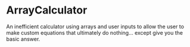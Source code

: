 ArrayCalculator
===============

An inefficient calculator using arrays and user inputs to allow the user to make custom equations that ultimately do nothing... except give you the basic answer.
